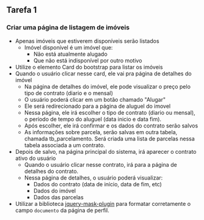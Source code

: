 ## Tarefa 1

### Criar uma página de listagem de imóveis
* Apenas imóveis que estiverem disponíveis serão listados
    * Imóvel disponível é um imóvel que:
        * Não está atualmente alugado
        * Que não está indisponível por outro motivo
* Utilize o elemento Card do bootstrap para listar os imóveis
* Quando o usuário clicar nesse card, ele vai pra página de detalhes do imóvel
    * Na página de detalhes do imóvel, ele pode visualizar o preço pelo tipo de contrato (diario e o mensal)
    * O usuário poderá clicar em um botão chamado "Alugar"
    * Ele será redirecionado para a página de aluguel do imovel
    * Nessa página, ele irá escolher o tipo de contrato (diario ou mensal), o período de tempo do aluguel (data inicio e data fim).
    * Após escolher, ele irá confirmar e os dados do contrato serão salvos
    * As informações sobre parcela, serão salvas em outra tabela, chamada tb_parcelamento. Será criada uma lista de parcelas nessa tabela associada a um contrato.
* Depois de salvo, na página principal do sistema, irá aparecer o contrato ativo do usuário
    * Quando o usuário clicar nesse contrato, irá para a página de detalhes do contrato.
    * Nessa página de detalhes, o usuário poderá visualizar:
        * Dados do contrato (data de início, data de fim, etc)
        * Dados do imóvel
        * Dados das parcelas
* Utilizar a biblioteca [jquery-mask-plugin](https://igorescobar.github.io/jQuery-Mask-Plugin/docs.html) para formatar corretamente o campo `documento` da página de perfil.